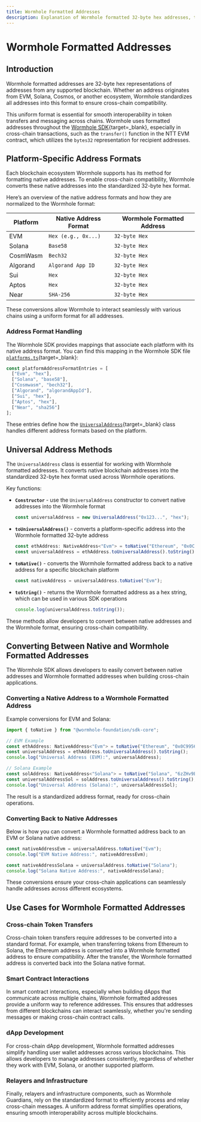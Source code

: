 ```yaml
---
title: Wormhole Formatted Addresses
description: Explanation of Wormhole formatted 32-byte hex addresses, their conversion, and usage across different blockchain platforms.
---
```


# Wormhole Formatted Addresses

## Introduction

Wormhole formatted addresses are 32-byte hex representations of addresses from any supported blockchain. Whether an address originates from EVM, Solana, Cosmos, or another ecosystem, Wormhole standardizes all addresses into this format to ensure cross-chain compatibility.

This uniform format is essential for smooth interoperability in token transfers and messaging across chains. Wormhole uses formatted addresses throughout the [Wormhole SDK](https://github.com/wormhole-foundation/wormhole-sdk-ts){target=\_blank}, especially in cross-chain transactions, such as the `transfer()` function in the NTT EVM contract, which utilizes the `bytes32` representation for recipient addresses.

## Platform-Specific Address Formats

Each blockchain ecosystem Wormhole supports has its method for formatting native addresses. To enable cross-chain compatibility, Wormhole converts these native addresses into the standardized 32-byte hex format.

Here’s an overview of the native address formats and how they are normalized to the Wormhole format:

| Platform        | Native Address Format            | Wormhole Formatted Address |
|-----------------|----------------------------------|----------------------------|
| EVM             | `Hex (e.g., 0x...) `             | `32-byte Hex`              |
| Solana          | `Base58`                         | `32-byte Hex `             |
| CosmWasm        | `Bech32`                         | `32-byte Hex `             |
| Algorand        | `Algorand App ID `               | `32-byte Hex `             |
| Sui             | `Hex`                            | `32-byte Hex `             |
| Aptos           | `Hex`                            | `32-byte Hex `             |
| Near            | `SHA-256 `                       | `32-byte Hex `             |

These conversions allow Wormhole to interact seamlessly with various chains using a uniform format for all addresses.

### Address Format Handling

The Wormhole SDK provides mappings that associate each platform with its native address format. You can find this mapping in the Wormhole SDK file [`platforms.ts`](https://github.com/wormhole-foundation/wormhole-sdk-ts/blob/007f61b27c650c1cf0fada2436f79940dfa4f211/core/base/src/constants/platforms.ts#L93-L102){target=\_blank}:

```typescript
const platformAddressFormatEntries = [
  ["Evm", "hex"],
  ["Solana", "base58"],
  ["Cosmwasm", "bech32"],
  ["Algorand", "algorandAppId"],
  ["Sui", "hex"],
  ["Aptos", "hex"],
  ["Near", "sha256"]
];
```

These entries define how the [`UniversalAddress`](https://github.com/wormhole-foundation/wormhole-sdk-ts/blob/007f61b27c650c1cf0fada2436f79940dfa4f211/core/definitions/src/universalAddress.ts#L23){target=\_blank} class handles different address formats based on the platform.

## Universal Address Methods

The `UniversalAddress` class is essential for working with Wormhole formatted addresses. It converts native blockchain addresses into the standardized 32-byte hex format used across Wormhole operations.

Key functions:

 - **`Constructor`** - use the `UniversalAddress` constructor to convert native addresses into the Wormhole format

    ```typescript
    const universalAddress = new UniversalAddress("0x123...", "hex");
    ```

 - **`toUniversalAddress()`** - converts a platform-specific address into the Wormhole formatted 32-byte address

    ```typescript
    const ethAddress: NativeAddress<"Evm"> = toNative("Ethereum", "0x0C9...");
    const universalAddress = ethAddress.toUniversalAddress().toString();
    ```

 - **`toNative()`** - converts the Wormhole formatted address back to a native address for a specific blockchain platform

    ```typescript
    const nativeAddress = universalAddress.toNative("Evm");
    ```

 - **`toString()`** - returns the Wormhole formatted address as a hex string, which can be used in various SDK operations

    ```typescript
    console.log(universalAddress.toString());
    ```

These methods allow developers to convert between native addresses and the Wormhole format, ensuring cross-chain compatibility.

## Converting Between Native and Wormhole Formatted Addresses

The Wormhole SDK allows developers to easily convert between native addresses and Wormhole formatted addresses when building cross-chain applications.

### Converting a Native Address to a Wormhole Formatted Address

Example conversions for EVM and Solana:

```typescript
import { toNative } from "@wormhole-foundation/sdk-core";

// EVM Example
const ethAddress: NativeAddress<"Evm"> = toNative("Ethereum", "0x0C99567DC6f8f1864cafb580797b4B56944EEd28");
const universalAddress = ethAddress.toUniversalAddress().toString();
console.log("Universal Address (EVM):", universalAddress);

// Solana Example
const solAddress: NativeAddress<"Solana"> = toNative("Solana", "6zZHv9EiqQYcdg52ueADRY6NbCXa37VKPngEHaokZq5J");
const universalAddressSol = solAddress.toUniversalAddress().toString();
console.log("Universal Address (Solana):", universalAddressSol);
```

The result is a standardized address format, ready for cross-chain operations.

### Converting Back to Native Addresses

Below is how you can convert a Wormhole formatted address back to an EVM or Solana native address:

```typescript
const nativeAddressEvm = universalAddress.toNative("Evm");
console.log("EVM Native Address:", nativeAddressEvm);

const nativeAddressSolana = universalAddress.toNative("Solana");
console.log("Solana Native Address:", nativeAddressSolana);
```

These conversions ensure your cross-chain applications can seamlessly handle addresses across different ecosystems.

## Use Cases for Wormhole Formatted Addresses

### Cross-chain Token Transfers

Cross-chain token transfers require addresses to be converted into a standard format. For example, when transferring tokens from Ethereum to Solana, the Ethereum address is converted into a Wormhole formatted address to ensure compatibility. After the transfer, the Wormhole formatted address is converted back into the Solana native format.

### Smart Contract Interactions

In smart contract interactions, especially when building dApps that communicate across multiple chains, Wormhole formatted addresses provide a uniform way to reference addresses. This ensures that addresses from different blockchains can interact seamlessly, whether you're sending messages or making cross-chain contract calls.

### dApp Development

For cross-chain dApp development, Wormhole formatted addresses simplify handling user wallet addresses across various blockchains. This allows developers to manage addresses consistently, regardless of whether they work with EVM, Solana, or another supported platform.

### Relayers and Infrastructure

Finally, relayers and infrastructure components, such as Wormhole Guardians, rely on the standardized format to efficiently process and relay cross-chain messages. A uniform address format simplifies operations, ensuring smooth interoperability across multiple blockchains.